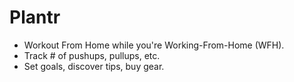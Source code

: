 # Plantr

- Workout From Home while you're Working-From-Home (WFH).
- Track # of pushups, pullups, etc.
- Set goals, discover tips, buy gear.

